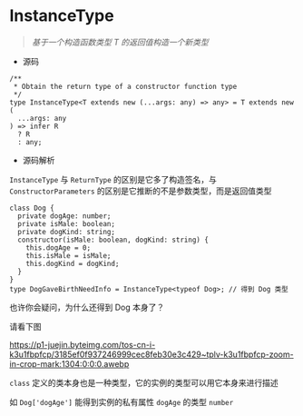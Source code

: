 # InstanceType

> _基于一个构造函数类型 T 的返回值构造一个新类型_

- 源码

```tsx
/**
 * Obtain the return type of a constructor function type
 */
type InstanceType<T extends new (...args: any) => any> = T extends new (
  ...args: any
) => infer R
  ? R
  : any;
```

- 源码解析

`InstanceType` 与 `ReturnType` 的区别是它多了构造签名，与 `ConstructorParameters` 的区别是它推断的不是参数类型，而是返回值类型

```tsx
class Dog {
  private dogAge: number;
  private isMale: boolean;
  private dogKind: string;
  constructor(isMale: boolean, dogKind: string) {
    this.dogAge = 0;
    this.isMale = isMale;
    this.dogKind = dogKind;
  }
}
type DogGaveBirthNeedInfo = InstanceType<typeof Dog>; // 得到 Dog 类型
```

也许你会疑问，为什么还得到 Dog 本身了？

请看下图

<https://p1-juejin.byteimg.com/tos-cn-i-k3u1fbpfcp/3185ef0f937246999cec8feb30e3c429~tplv-k3u1fbpfcp-zoom-in-crop-mark:1304:0:0:0.awebp>

`class` 定义的类本身也是一种类型，它的实例的类型可以用它本身来进行描述

如 `Dog['dogAge']` 能得到实例的私有属性 `dogAge` 的类型 `number`
